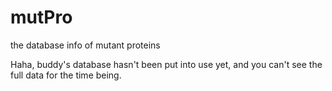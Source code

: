 # mutPro
the database info of mutant proteins

Haha, buddy's database hasn't been put into use yet, and you can't see the full data for the time being.

